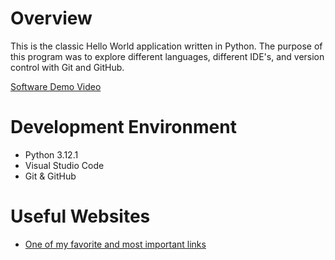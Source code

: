 # Overview

This is the classic Hello World application written in Python.  The purpose of this program was to explore different languages, different IDE's, and version control with Git and GitHub.

[Software Demo Video](https://www.youtube.com/watch?v=acFWJQ6tQqY)

# Development Environment

* Python 3.12.1
* Visual Studio Code
* Git & GitHub

# Useful Websites

* [One of my favorite and most important links](https://byui.instructure.com/courses/269310)
